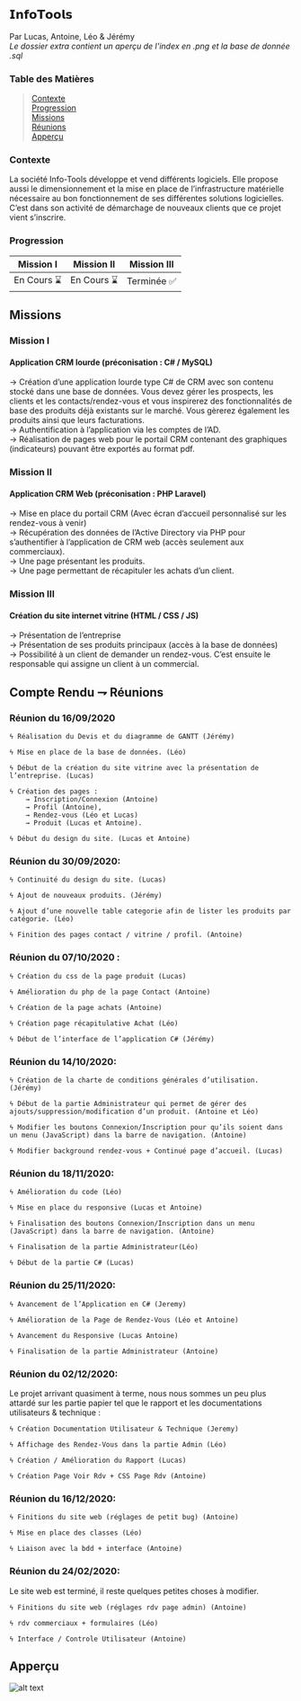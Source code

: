 ## 𝗜𝗻𝗳𝗼𝗧𝗼𝗼𝗹𝘀

Par Lucas, Antoine, Léo & Jérémy  
*Le dossier extra contient un aperçu de l'index en .png et la base de donnée .sql*

### Table des Matières

> [Contexte](#Contexte)  
> [Progression](#Progression)  
> [Missions](#Missions)  
> [Réunions](#Compte-Rendu--Réunions)  
> [Apperçu](#Apperçu)

### Contexte
La société Info-Tools développe et vend différents logiciels. Elle propose aussi le dimensionnement 
et la mise en place de l’infrastructure matérielle nécessaire au bon fonctionnement de ses différentes solutions logicielles.  
C’est dans son activité de démarchage de nouveaux clients que ce projet vient s’inscrire.

### Progression

|  Mission I   |   Mission II   |  Mission III   |
| ------------ | -------------- | -------------- |
|  En Cours ⌛ |   En Cours ⌛  |   Terminée ✅  |


## Missions

### Mission I

#### Application CRM lourde (préconisation : C# / MySQL)

→ Création d’une application lourde type C# de CRM avec son contenu stocké dans une base de données. Vous
devez gérer les prospects, les clients et les contacts/rendez-vous et vous inspirerez des fonctionnalités de
base des produits déjà existants sur le marché. Vous gèrerez également les produits ainsi que leurs facturations.  
→ Authentification à l’application via les comptes de l’AD.  
→ Réalisation de pages web pour le portail CRM contenant des graphiques (indicateurs) pouvant être exportés au format pdf.

### Mission II

#### Application CRM Web (préconisation : PHP Laravel)

→ Mise en place du portail CRM (Avec écran d’accueil personnalisé sur les rendez-vous à venir)  
→ Récupération des données de l’Active Directory via PHP pour s’authentifier à l’application de CRM web (accès seulement aux commerciaux).  
→ Une page présentant les produits.  
→ Une page permettant de récapituler les achats d’un client.  

### Mission III

#### Création du site internet vitrine (HTML / CSS / JS)

→ Présentation de l’entreprise  
→ Présentation de ses produits principaux (accès à la base de données)  
→ Possibilité à un client de demander un rendez-vous. C’est ensuite le responsable qui assigne un client à un commercial.  

## Compte Rendu ⇁ Réunions

### Réunion du 16/09/2020

    ϟ Réalisation du Devis et du diagramme de GANTT (Jérémy)  
    
    ϟ Mise en place de la base de données. (Léo)  
    
    ϟ Début de la création du site vitrine avec la présentation de l’entreprise. (Lucas)  
    
    ϟ Création des pages : 
        → Inscription/Connexion (Antoine)  
        → Profil (Antoine),  
        → Rendez-vous (Léo et Lucas)  
        → Produit (Lucas et Antoine).  
        
    ϟ Début du design du site. (Lucas et Antoine)  
  
### Réunion du 30/09/2020:

    ϟ Continuité du design du site. (Lucas)  
    
    ϟ Ajout de nouveaux produits. (Jérémy)  
    
    ϟ Ajout d’une nouvelle table categorie afin de lister les produits par catégorie. (Léo)  
    
    ϟ Finition des pages contact / vitrine / profil. (Antoine)  

### Réunion du 07/10/2020 :

    ϟ Création du css de la page produit (Lucas)  
    
    ϟ Amélioration du php de la page Contact (Antoine)  
    
    ϟ Création de la page achats (Antoine)  
    
    ϟ Création page récapitulative Achat (Léo)  
    
    ϟ Début de l’interface de l’application C# (Jérémy)


### Réunion du 14/10/2020:
    ϟ Création de la charte de conditions générales d’utilisation. (Jérémy)  
    
    ϟ Début de la partie Administrateur qui permet de gérer des ajouts/suppression/modification d’un produit. (Antoine et Léo)  
    
    ϟ Modifier les boutons Connexion/Inscription pour qu’ils soient dans un menu (JavaScript) dans la barre de navigation. (Antoine)  
    
    ϟ Modifier background rendez-vous + Continué page d’accueil. (Lucas)  


### Réunion du 18/11/2020:

    ϟ Amélioration du code (Léo)  
    
    ϟ Mise en place du responsive (Lucas et Antoine)  
    
    ϟ Finalisation des boutons Connexion/Inscription dans un menu (JavaScript) dans la barre de navigation. (Antoine)  
    
    ϟ Finalisation de la partie Administrateur(Léo)  
    
    ϟ Début de la partie C# (Lucas)  

### Réunion du 25/11/2020:

    ϟ Avancement de l’Application en C# (Jeremy)  
    
    ϟ Amélioration de la Page de Rendez-Vous (Léo et Antoine)  
    
    ϟ Avancement du Responsive (Lucas Antoine)  
    
    ϟ Finalisation de la partie Administrateur (Antoine)  
   
### Réunion du 02/12/2020:

Le projet arrivant quasiment à terme, nous nous sommes un peu plus attardé sur les partie papier tel que le rapport et les documentations utilisateurs & technique :  

    ϟ Création Documentation Utilisateur & Technique (Jeremy)  
    
    ϟ Affichage des Rendez-Vous dans la partie Admin (Léo)  
    
    ϟ Création / Amélioration du Rapport (Lucas)  
    
    ϟ Création Page Voir Rdv + CSS Page Rdv (Antoine)  
  
### Réunion du 16/12/2020:

    ϟ Finitions du site web (réglages de petit bug) (Antoine)  
    
    ϟ Mise en place des classes (Léo)  
    
    ϟ Liaison avec la bdd + interface (Antoine)  
    
### Réunion du 24/02/2020:
Le site web est terminé, il reste quelques petites choses à modifier.

    ϟ Finitions du site web (réglages rdv page admin) (Antoine)  
    
    ϟ rdv commerciaux + formulaires (Léo)  
    
    ϟ Interface / Controle Utilisateur (Antoine)  



## Apperçu

![alt text](https://github.com/Itoshuga/InfoTools/blob/main/extra/apperçu.png?raw=true)
